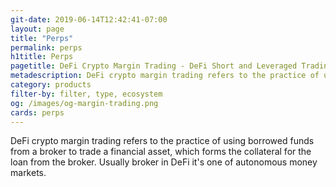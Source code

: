 ```yaml
---
git-date: 2019-06-14T12:42:41-07:00
layout: page
title: "Perps"
permalink: perps
h1title: Perps
pagetitle: DeFi Crypto Margin Trading - DeFi Short and Leveraged Trading Platforms
metadescription: DeFi crypto margin trading refers to the practice of using borrowed funds from a broker to trade a financial asset, which forms the collateral for the loan from the broker.
category: products
filter-by: filter, type, ecosystem
og: /images/og-margin-trading.png
cards: perps
---
```


DeFi crypto margin trading refers to the practice of using borrowed funds from a broker to trade a financial asset, which forms the collateral for the loan from the broker. Usually broker in DeFi it's one of autonomous money markets.
